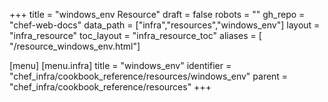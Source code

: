 +++
title = "windows_env Resource"
draft = false
robots = ""
gh_repo = "chef-web-docs"
data_path = ["infra","resources","windows_env"]
layout = "infra_resource"
toc_layout = "infra_resource_toc"
aliases = [ "/resource_windows_env.html"]

[menu]
  [menu.infra]
    title = "windows_env"
    identifier = "chef_infra/cookbook_reference/resources/windows_env"
    parent = "chef_infra/cookbook_reference/resources"
+++

<!-- The contents of this page are automatically generated from the windows_env.yaml file in the data directory. -->
<!-- To suggest a change, edit the https://github.com/chef/chef/blob/main/lib/chef/resource/windows_env.rb file
      and submit a pull request to the https://github.com/chef/chef repository. -->
